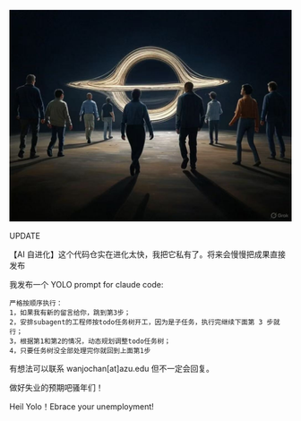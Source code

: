 ![bh](49981741243466_.pic.jpg)

UPDATE

【AI 自进化】这个代码仓实在进化太快，我把它私有了。将来会慢慢把成果直接发布

我发布一个 YOLO prompt for claude code:
```
严格按顺序执行：
1，如果我有新的留言给你，跳到第3步；
2，安排subagent的工程师按todo任务树开工，因为是子任务，执行完继续下面第 3 步就行；
3，根据第1和第2的情况，动态规划调整todo任务树；
4，只要任务树没全部处理完你就回到上面第1步
```

有想法可以联系 wanjochan[at]azu.edu 但不一定会回复。

做好失业的预期吧骚年们！

Heil Yolo！Ebrace your unemployment!

